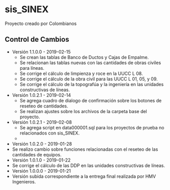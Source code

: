 # sis_SINEX
Proyecto creado por Colombianos

## Control de Cambios
* Versión 1.1.0.0 - 2019-02-15
  * Se crean las tablas de Banco de Ductos y Cajas de Empalme.
  * Se relacionan las tablas nuevas con las cantidades de obras civiles para líneas.
  * Se corrige el cálculo de limpienza y roce en la UUCC L 08.
  * Se corrige el cálculo de la obra civil para las UUCC L 01, 05, y 09.
  * Se corrige el cálculo de la topografúa y la ingeniería en las unidades constructivas de líneas.
* Versión 1.0.2.1 - 2019-02-14
  * Se agrega cuadro de dialogo de confirmación sobre los botones de reseteo de cantidades.
  * Se realizan ajustes sobre los archivos de la carpeta base del proyecto.
* Versión 1.0.2.1 - 2019-02-08
  * Se agrega script en data000001.sql para los proyectos de prueba no relacionados con sis_SINEX.
  *
* Versión 1.0.2.0 - 2019-01-28
 * Se realizo cambio sobre funciones relacionadas con el reseteo de las cantidades de equipos.
* Versión 1.0.1.0 - 2019-01-22
 * Se corrige el cálculo de las DDP en las unidades constructivas de líneas.
* Versión 1.0.0.0 - 2019-01-21
 * Versión subida correspondiente a la entrega final realizada por HMV Ingenieros.
